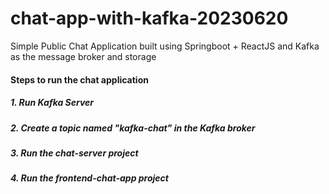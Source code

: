 # chat-app-with-kafka-20230620
Simple Public Chat Application built using Springboot + ReactJS and Kafka as the message broker and storage

#### Steps to run the chat application
##### 1. Run Kafka Server
##### 2. Create a topic named "kafka-chat" in the Kafka broker
##### 3. Run the chat-server project
##### 4. Run the frontend-chat-app project

